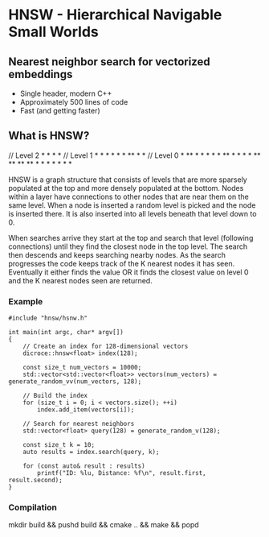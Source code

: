 # HNSW - Hierarchical Navigable Small Worlds
## Nearest neighbor search for vectorized embeddings

+ Single header, modern C++
+ Approximately 500 lines of code
+ Fast (and getting faster)

## What is HNSW?

// Level 2           *                    *        *                                        *
// Level 1        *  *              *     *        *        *          **                 * *
// Level 0  *     ** *     * * *    *    **   *  * *  * ** **          **     ** *    *   * *   * * *

HNSW is a graph structure that consists of levels that are more sparsely populated at the top and more
densely populated at the bottom. Nodes within a layer have connections to other nodes that are near them
on the same level. When a node is inserted a random level is picked and the node is inserted there. It
is also inserted into all levels beneath that level down to 0.

When searches arrive they start at the top and search that level (following connections) until they find
the closest node in the top level. The search then descends and keeps searching nearby nodes. As the
search progresses the code keeps track of the K nearest nodes it has seen. Eventually it either finds
the value OR it finds the closest value on level 0 and the K nearest nodes seen are returned.

### Example

```
#include "hnsw/hsnw.h"

int main(int argc, char* argv[])
{
    // Create an index for 128-dimensional vectors
    dicroce::hnsw<float> index(128);
        
    const size_t num_vectors = 10000;
    std::vector<std::vector<float>> vectors(num_vectors) = generate_random_vv(num_vectors, 128);
    
    // Build the index    
    for (size_t i = 0; i < vectors.size(); ++i)
        index.add_item(vectors[i]);
    
    // Search for nearest neighbors
    std::vector<float> query(128) = generate_random_v(128);
    
    const size_t k = 10;
    auto results = index.search(query, k);
    
    for (const auto& result : results)
        printf("ID: %lu, Distance: %f\n", result.first, result.second);
}
```

### Compilation
mkdir build && pushd build && cmake .. && make && popd
